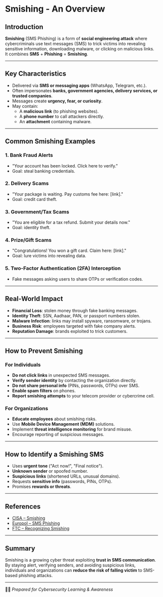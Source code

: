 # Smishing - An Overview

## Introduction
**Smishing** (SMS Phishing) is a form of **social engineering attack** where cybercriminals use text messages (SMS) to trick victims into revealing sensitive information, downloading malware, or clicking on malicious links.  
It combines **SMS** + **Phishing** = **Smishing**.

---

## Key Characteristics
- Delivered via **SMS or messaging apps** (WhatsApp, Telegram, etc.).
- Often impersonates **banks, government agencies, delivery services, or trusted companies**.
- Messages create **urgency, fear, or curiosity**.
- May contain:
  - A **malicious link** (to phishing websites).
  - A **phone number** to call attackers directly.
  - An **attachment** containing malware.

---

## Common Smishing Examples

### 1. **Bank Fraud Alerts**
- "Your account has been locked. Click here to verify."
- Goal: steal banking credentials.

### 2. **Delivery Scams**
- "Your package is waiting. Pay customs fee here: [link]."
- Goal: credit card theft.

### 3. **Government/Tax Scams**
- "You are eligible for a tax refund. Submit your details now."
- Goal: identity theft.

### 4. **Prize/Gift Scams**
- "Congratulations! You won a gift card. Claim here: [link]."
- Goal: lure victims into revealing data.

### 5. **Two-Factor Authentication (2FA) Interception**
- Fake messages asking users to share OTPs or verification codes.

---

## Real-World Impact
- **Financial Loss**: stolen money through fake banking messages.
- **Identity Theft**: SSN, Aadhaar, PAN, or passport numbers stolen.
- **Malware Infection**: links may install spyware, ransomware, or trojans.
- **Business Risk**: employees targeted with fake company alerts.
- **Reputation Damage**: brands exploited to trick customers.

---

## How to Prevent Smishing

### For Individuals
- **Do not click links** in unexpected SMS messages.
- **Verify sender identity** by contacting the organization directly.
- **Do not share personal info** (PINs, passwords, OTPs) over SMS.
- **Enable spam filters** on phones.
- **Report smishing attempts** to your telecom provider or cybercrime cell.

### For Organizations
- **Educate employees** about smishing risks.
- Use **Mobile Device Management (MDM)** solutions.
- Implement **threat intelligence monitoring** for brand misuse.
- Encourage reporting of suspicious messages.

---

## How to Identify a Smishing SMS
- Uses **urgent tone** ("Act now!", "Final notice").
- **Unknown sender** or spoofed number.
- **Suspicious links** (shortened URLs, unusual domains).
- Requests **sensitive info** (passwords, PINs, OTPs).
- Promises **rewards or threats**.

---

## References
- [CISA – Smishing](https://www.cisa.gov/news-events/alerts/2020/10/21/smishing-increasing-threat)
- [Europol – SMS Phishing](https://www.europol.europa.eu/)
- [FTC – Recognizing Smishing](https://consumer.ftc.gov/articles/how-recognize-and-avoid-phishing-scams)

---

## Summary
Smishing is a growing cyber threat exploiting **trust in SMS communication**.  
By staying alert, verifying senders, and avoiding suspicious links, individuals and organizations can **reduce the risk of falling victim** to SMS-based phishing attacks.  

---
👨‍💻 *Prepared for Cybersecurity Learning & Awareness*
